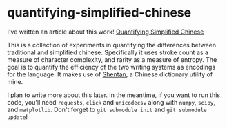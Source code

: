 # quantifying-simplified-chinese

I've written an article about this work! [Quantifying Simplified Chinese](https://medium.com/@idreyn/quantifying-simplified-chinese-9ec3980d7d35)

This is a collection of experiments in quantifying the differences between traditional and simplified chinese. Specifically it uses stroke count as a measure of character complexity, and rarity as a measure of entropy. The goal is to quantify the efficiency of the two writing systems as encodings for the language. It makes use of [Shentan](http://github.com/idreyn/shentan), a Chinese dictionary utility of mine.

I plan to write more about this later. In the meantime, if you want to run this code, you'll need `requests`, `click` and `unicodecsv` along with `numpy`, `scipy`, and `matplotlib`. Don't forget to `git submodule init` and `git submodule update`!
